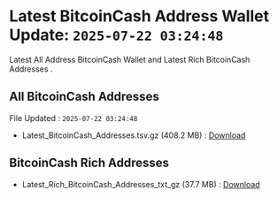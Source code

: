 # Latest BitcoinCash Address Wallet Update: `2025-07-22 03:24:48`

Latest All Address BitcoinCash Wallet and Latest Rich BitcoinCash Addresses .

## All BitcoinCash Addresses

File Updated : `2025-07-22 03:24:48`

- Latest_BitcoinCash_Addresses.tsv.gz (408.2 MB) : [Download](https://github.com/Pymmdrza/Rich-Address-Wallet/releases/tag/BitcoinCash)

## BitcoinCash Rich Addresses

- Latest_Rich_BitcoinCash_Addresses_txt_gz (37.7 MB) : [Download](https://github.com/Pymmdrza/Rich-Address-Wallet/releases/tag/BitcoinCash)
